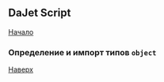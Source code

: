 ## DaJet Script

[Начало](https://github.com/zhichkin/dajet/tree/main/doc/dajet-script/README.md)

### Определение и импорт типов ```object```



[Наверх](#определение-и-импорт-типов-object)
